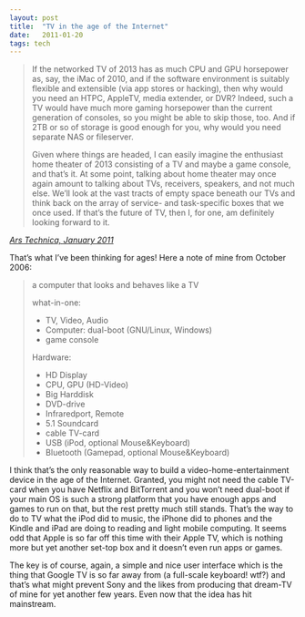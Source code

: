 ```yaml
---
layout: post
title:  "TV in the age of the Internet"
date:   2011-01-20
tags: tech
---
```


> If the networked TV of 2013 has as much CPU and GPU horsepower as, say, the iMac of 2010, and if the software environment is suitably flexible and extensible (via app stores or hacking), then why would you need an HTPC, AppleTV, media extender, or DVR? Indeed, such a TV would have much more gaming horsepower than the current generation of consoles, so you might be able to skip those, too. And if 2TB or so of storage is good enough for you, why would you need separate NAS or fileserver.
>
> Given where things are headed, I can easily imagine the enthusiast home theater of 2013 consisting of a TV and maybe a game console, and that’s it. At some point, talking about home theater may once again amount to talking about TVs, receivers, speakers, and not much else. We’ll look at the vast tracts of empty space beneath our TVs and think back on the array of service- and task-specific boxes that we once used. If that’s the future of TV, then I, for one, am definitely looking forward to it.

*[Ars Technica, January 2011](http://arstechnica.com/gadgets/future-of-tv/2011/01/the-ars-av-club-weighs-in-on-the-future-of-tv.ars)*

That’s what I’ve been thinking for ages! Here a note of mine from October 2006:

> a computer that looks and behaves like a TV
>
> what-in-one:
>
> -   TV, Video, Audio
> -   Computer: dual-boot (GNU/Linux, Windows)
> -   game console
>
> Hardware:
>
> -   HD Display
> -   CPU, GPU (HD-Video)
> -   Big Harddisk
> -   DVD-drive
> -   Infraredport, Remote
> -   5.1 Soundcard
> -   cable TV-card
> -   USB (iPod, optional Mouse&Keyboard)
> -   Bluetooth (Gamepad, optional Mouse&Keyboard)

I think that’s the only reasonable way to build a video-home-entertainment device in the age of the Internet. Granted, you might not need the cable TV-card when you have Netflix and BitTorrent and you won’t need dual-boot if your main OS is such a strong platform that you have enough apps and games to run on that, but the rest pretty much still stands. That’s the way to do to TV what the iPod did to music, the iPhone did to phones and the Kindle and iPad are doing to reading and light mobile computing. It seems odd that Apple is so far off this time with their Apple TV, which is nothing more but yet another set-top box and it doesn’t even run apps or games.

The key is of course, again, a simple and nice user interface which is the thing that Google TV is so far away from (a full-scale keyboard! wtf?) and that’s what might prevent Sony and the likes from producing that dream-TV of mine for yet another few years. Even now that the idea has hit mainstream.

